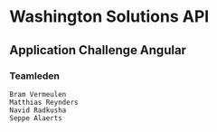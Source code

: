# Washington Solutions API
## Application Challenge Angular
### Teamleden
    Bram Vermeulen
    Matthias Reynders
    Navid Radkusha
    Seppe Alaerts
